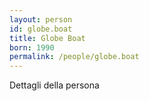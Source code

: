 ```yaml
---
layout: person
id: globe.boat
title: Globe Boat
born: 1990
permalink: /people/globe.boat
---
```


Dettagli della persona 